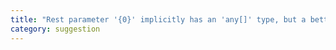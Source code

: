 ```yaml
---
title: "Rest parameter '{0}' implicitly has an 'any[]' type, but a better type may be inferred from usage."
category: suggestion
---
```

